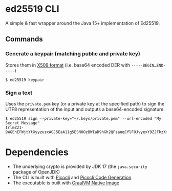 # ed25519 CLI

A simple & fast wrapper around the Java 15+ implementation of Ed25519.

## Commands

### Generate a keypair (matching public and private key)

Stores them in [X509 format](https://en.wikipedia.org/wiki/X.509#Certificate_filename_extensions) (i.e. base64 encoded DER with `-----BEGIN…END-----`)

```shell
$ ed25519 keypair
```

### Sign a text

Uses the `private.pem` key (or a private key at the specified path) to sign the UTF8 representation of the input and outputs a base64-encoded signature.

```shell
$ ed25519 sign --private-key="~/.keys/private.pem" --url-encoded "My Secret Message"
IrlmZ21-9WGEnEFWjtYtXyyzuzxAGJ5EaA11g5ESNOOzBWIaD9hGh2QFsauqCflFOJvyexY9ZJFkzXmlmVe0Bg==
```

# Dependencies

* The underlying crypto is provided by JDK 17 (the `java.security` package of OpenJDK)
* The CLI is built with [Picocli](https://picocli.info) and [Picocli Code Generation](https://github.com/remkop/picocli/tree/main/picocli-codegen)
* The executable is built with [GraalVM Native Image](https://www.graalvm.org/22.0/reference-manual/native-image/)
